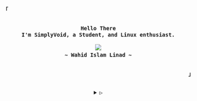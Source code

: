 <!-- yoinked from:https://github.com/rxyhn>

<!-- Inspiration: https://github.com/owl4ce -->


<p align="left"><strong><samp>「</samp></strong></p>
    <p align="center">
      <samp><br>
            <b>
            Hello There
        <br>
            I'm SimplyVoid, a Student, and Linux enthusiast.
            </b>
        <br>
        <br>
          <image src="https://readme-typing-svg.herokuapp.com?font=Fira+Code&size=16&color=aa759f&center=true&vCenter=true&width=400&height=45&lines=I+code+pretty+%26+aesthetic+programs.">
        <br>
            <b>
            ~ Wahid Islam Linad ~
            </b>
        <br>
      </samp><br>
    </p>
<p align="right"><strong><samp>」</samp></strong></p>

<br>

<details align="center">
<summary><samp>&#9655;</samp></summary>

<h2></h2><br>

<!-- Contact Me -->
<p align="center">
  <samp>
    [<a href="https://discordapp.com/users/697797379583115315/" target="_blank">discord</a>]
    [<a href="https://t.me/wahidislam" target="_blank">telegram</a>]
    [<a href="mailto:wahidislamlinad@pm.me" target="_blank">e-mail</a>]
  </samp>
</p>

<!-- Github Stats -->
<p align="center">
    <samp>
<details>
  <summary>My Profile Stats</summary>
  <br/>
          <!--<a href="https://app.daily.dev/SimplyVoid"><img src="https://api.daily.dev/devcards/8a574eb927c04cd4a7c52891adc31143.png?r=xqd" width="400" alt="Wahid Islam's Dev Card"/></a> -->
          <img src="./github-metrics.svg" />
  <br/>
</details>
